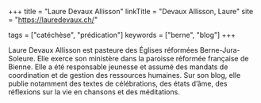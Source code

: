 +++
title = "Laure Devaux Allisson"
linkTitle = "Devaux Allisson, Laure"
site = "https://lauredevaux.ch/"

tags = ["catéchèse", "prédication"]
keywords = ["berne", "blog"]
+++

Laure Devaux Allisson est pasteure des Églises réformées Berne-Jura-Soleure. Elle exerce son ministère dans la paroisse réformée française de Bienne. Elle a été responsable jeunesse et assumé des mandats de coordination et de gestion des ressources humaines. Sur son blog, elle publie notamment des textes de célébrations, des états d’âme, des réflexions sur la vie en chansons et des méditations.
